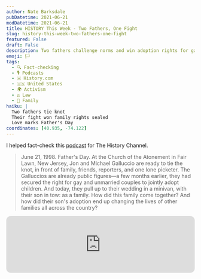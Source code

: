 ```yaml
---
author: Nate Barksdale
pubDatetime: 2021-06-21
modDatetime: 2021-06-21
title: HISTORY This Week - Two Fathers, One Fight
slug: history-this-week-two-fathers-one-fight
featured: False
draft: False
description: Two fathers challenge norms and win adoption rights for gay couples, celebrating their love with a groundbreaking Father’s Day wedding in 1998.
emoji: 🏳
tags:
  - 🔍 Fact-checking
  - 🎙️ Podcasts
  - 🇭 History.com
  - 🇺🇸 United States
  - 🌍 Activism
  - ⚖️ Law
  - 🌳 Family
haiku: |
  Two fathers tie knot
  Their fight won family rights sealed
  Love marks Father's Day
coordinates: [40.935, -74.122]
---
```


I helped fact-check this [podcast](https://open.spotify.com/episode/51I0qLPp3f4ewVNav73Qkf?si=HwRFafmOQC6WuuOlx58cKQ) for The History Channel.

> June 21, 1998. Father's Day. At the Church of the Atonement in Fair Lawn, New Jersey, Jon and Michael Galluccio are ready to tie the knot, in front of family, friends, reporters, and one lone picketer. The Galluccios are already public figures—a few months earlier, they had secured the right for gay and unmarried couples to jointly adopt children. And today, they pull up to their wedding in a minivan, with their son in tow: as a family. How did this family come together? And how did their son's adoption end up changing the lives of other families all across the country?

<iframe style="border-radius:12px" src="https://open.spotify.com/embed/episode/51I0qLPp3f4ewVNav73Qkf?utm_source=generator" width="100%" height="152" frameBorder="0" allowfullscreen="" allow="autoplay; clipboard-write; encrypted-media; fullscreen; picture-in-picture" loading="lazy"></iframe>
